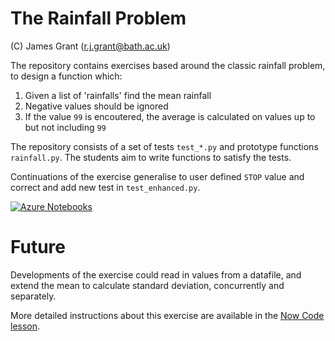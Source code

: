 # The Rainfall Problem

(C) James Grant (r.j.grant@bath.ac.uk)

The repository contains exercises based around the classic rainfall problem, to design a function which:

1. Given a list of 'rainfalls' find the mean rainfall
2. Negative values should be ignored 
3. If the value `99` is encoutered, the average is calculated on values up to but not including `99`

The repository consists of a set of tests `test_*.py` and prototype functions `rainfall.py`.  The students aim to write functions to satisfy the tests.

Continuations of the exercise generalise to user defined `STOP` value and correct and add new test in `test_enhanced.py`.

[![Azure Notebooks](https://notebooks.azure.com/launch.png)](https://notebooks.azure.com/import/gh/<GitHub_username>/<repository_name>)

# Future

Developments of the exercise could read in values from a datafile, and extend the mean to calculate standard deviation, concurrently and separately.

More detailed instructions about this exercise are available in the [Now Code lesson](https://arc-bath.github.io/now-code/01-rainfall.html).
